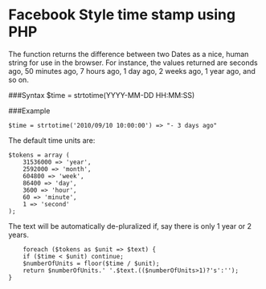 Facebook Style time stamp using PHP
===========

The function returns the difference between two Dates as a nice, human string for use in the browser. For instance, the values returned are seconds ago, 50 minutes ago, 7 hours ago, 1 day ago, 2 weeks ago, 1 year ago, and so on.

###Syntax
    $time = strtotime(YYYY-MM-DD HH:MM:SS)

###Example

    $time = strtotime('2010/09/10 10:00:00') => "- 3 days ago" 


The default time units are:

	$tokens = array (
        31536000 => 'year',
        2592000 => 'month',
        604800 => 'week',
        86400 => 'day',
        3600 => 'hour',
        60 => 'minute',
        1 => 'second'
    );
	
The text will be automatically de-pluralized if, say there is only 1 year or 2 years.	

		foreach ($tokens as $unit => $text) {
        if ($time < $unit) continue;
        $numberOfUnits = floor($time / $unit);
        return $numberOfUnits.' '.$text.(($numberOfUnits>1)?'s':'');
    }
